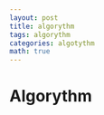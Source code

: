 ```yaml
---
layout: post
title: algorythm
tags: algorythm
categories: algotythm
math: true
---
```

# Algorythm

